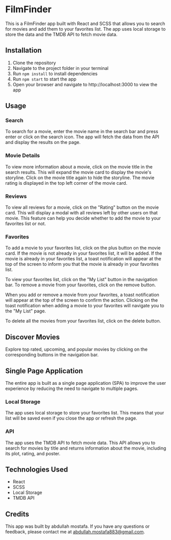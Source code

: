 # FilmFinder

This is a FilmFinder app built with React and SCSS that allows you to search for movies and add them to your favorites list. The app uses local storage to store the data and the TMDB API to fetch movie data.

## Installation

1. Clone the repository
2. Navigate to the project folder in your terminal
3. Run `npm install` to install dependencies
4. Run `npm start` to start the app
5. Open your browser and navigate to http://localhost:3000 to view the app

## Usage

### Search

To search for a movie, enter the movie name in the search bar and press enter or click on the search icon. The app will fetch the data from the API and display the results on the page.

### Movie Details

To view more information about a movie, click on the movie title in the search results. This will expand the movie card to display the movie's storyline. Click on the movie title again to hide the storyline. The movie rating is displayed in the top left corner of the movie card.

### Reviews

To view all reviews for a movie, click on the "Rating" button on the movie card. This will display a modal with all reviews left by other users on that movie. This feature can help you decide whether to add the movie to your favorites list or not.

### Favorites

To add a movie to your favorites list, click on the plus button on the movie card. If the movie is not already in your favorites list, it will be added. If the movie is already in your favorites list, a toast notification will appear at the top of the screen to inform you that the movie is already in your favorites list.

To view your favorites list, click on the "My List" button in the navigation bar. To remove a movie from your favorites, click on the remove button.

When you add or remove a movie from your favorites, a toast notification will appear at the top of the screen to confirm the action. Clicking on the toast notification when adding a movie to your favorites will navigate you to the "My List" page.

To delete all the movies from your favorites list, click on the delete button.

## Discover Movies
Explore top rated, upcoming, and popular movies by clicking on the corresponding buttons in the navigation bar.

## Single Page Application
The entire app is built as a single page application (SPA) to improve the user experience by reducing the need to navigate to multiple pages.

### Local Storage

The app uses local storage to store your favorites list. This means that your list will be saved even if you close the app or refresh the page.

### API

The app uses the TMDB API to fetch movie data. This API allows you to search for movies by title and returns information about the movie, including its plot, rating, and poster.

## Technologies Used

- React
- SCSS
- Local Storage
- TMDB API

## Credits

This app was built by abdullah mostafa. If you have any questions or feedback, please contact me at abdullah.mostafa883@gmail.com.